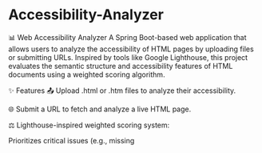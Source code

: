 # Accessibility-Analyzer
📊 Web Accessibility Analyzer
A Spring Boot-based web application that allows users to analyze the accessibility of HTML pages by uploading files or submitting URLs. Inspired by tools like Google Lighthouse, this project evaluates the semantic structure and accessibility features of HTML documents using a weighted scoring algorithm.

✨ Features
📤 Upload .html or .htm files to analyze their accessibility.

🌐 Submit a URL to fetch and analyze a live HTML page.

⚖️ Lighthouse-inspired weighted scoring system:

Prioritizes critical issues (e.g., missing <title>, <html lang>, missing labels).

Assigns scores based on issue category weight instead of flat deductions.

📄 Stores uploaded files and their corresponding reports in a database.

🧠 Built-in integration with Spring AI (Day 5 module) to allow AI-powered suggestions for improving accessibility (WIP).(Working on this)

